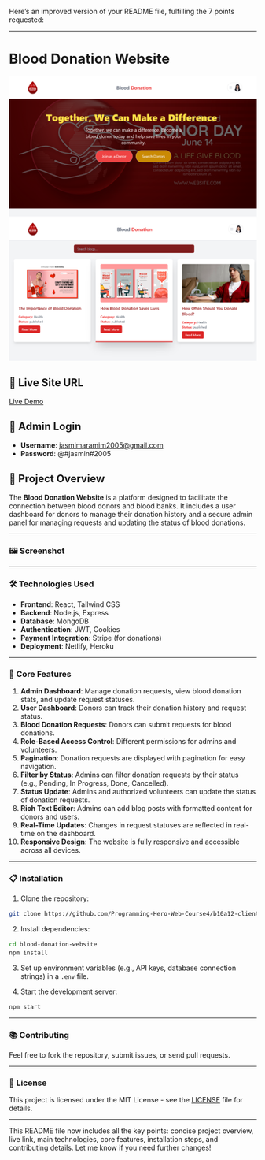 Here’s an improved version of your README file, fulfilling the 7 points requested:

---

# Blood Donation Website
![Blood Donation Website Screenshot](./src/assets/images/image.png)
![Blood Donation Website Screenshot](./src/assets/images/img22.png)
## 🔗 **Live Site URL**  
[Live Demo](https://blood-donateion-website.netlify.app)

## 🔑 **Admin Login**  
- **Username**: jasmimaramim2005@gmail.com  
- **Password**: @#jasmin#2005  

## 📌 **Project Overview**  
The **Blood Donation Website** is a platform designed to facilitate the connection between blood donors and blood banks. It includes a user dashboard for donors to manage their donation history and a secure admin panel for managing requests and updating the status of blood donations.

---

### 🖼 **Screenshot**  


---

### 🛠 **Technologies Used**  
- **Frontend**: React, Tailwind CSS  
- **Backend**: Node.js, Express  
- **Database**: MongoDB  
- **Authentication**: JWT, Cookies  
- **Payment Integration**: Stripe (for donations)  
- **Deployment**: Netlify, Heroku  

---

### 🚀 **Core Features**  
1. **Admin Dashboard**: Manage donation requests, view blood donation stats, and update request statuses.  
2. **User Dashboard**: Donors can track their donation history and request status.  
3. **Blood Donation Requests**: Donors can submit requests for blood donations.  
4. **Role-Based Access Control**: Different permissions for admins and volunteers.  
5. **Pagination**: Donation requests are displayed with pagination for easy navigation.  
6. **Filter by Status**: Admins can filter donation requests by their status (e.g., Pending, In Progress, Done, Cancelled).  
7. **Status Update**: Admins and authorized volunteers can update the status of donation requests.  
8. **Rich Text Editor**: Admins can add blog posts with formatted content for donors and users.  
9. **Real-Time Updates**: Changes in request statuses are reflected in real-time on the dashboard.  
10. **Responsive Design**: The website is fully responsive and accessible across all devices.

---

### 📋 **Installation**  
1. Clone the repository:  
```bash
git clone https://github.com/Programming-Hero-Web-Course4/b10a12-client-side-jasminaramim
```

2. Install dependencies:  
```bash
cd blood-donation-website
npm install
```

3. Set up environment variables (e.g., API keys, database connection strings) in a `.env` file.

4. Start the development server:  
```bash
npm start
```

---

### 📚 **Contributing**  
Feel free to fork the repository, submit issues, or send pull requests.

---

### 📄 **License**  
This project is licensed under the MIT License - see the [LICENSE](LICENSE) file for details.

---

This README file now includes all the key points: concise project overview, live link, main technologies, core features, installation steps, and contributing details. Let me know if you need further changes!